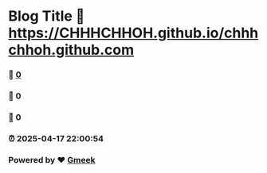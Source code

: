 # Blog Title :link: https://CHHHCHHOH.github.io/chhhchhoh.github.com 
### :page_facing_up: [0](https://CHHHCHHOH.github.io/chhhchhoh.github.com/tag.html) 
### :speech_balloon: 0 
### :hibiscus: 0 
### :alarm_clock: 2025-04-17 22:00:54 
### Powered by :heart: [Gmeek](https://github.com/Meekdai/Gmeek)

